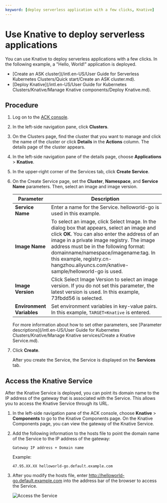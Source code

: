 ```yaml
---
keyword: [deploy serverless application with a few clicks, Knative]
---
```


# Use Knative to deploy serverless applications

You can use Knative to deploy serverless applications with a few clicks. In the following example, a "Hello, World!" application is deployed.

-   [Create an ASK cluster](/intl.en-US/User Guide for Serverless Kubernetes Clusters/Quick start/Create an ASK cluster.md).
-   [Deploy Knative](/intl.en-US/User Guide for Kubernetes Clusters/Knative/Manage Knative components/Deploy Knative.md).

## Procedure

1.  Log on to the [ACK console](https://cs.console.aliyun.com).

2.  In the left-side navigation pane, click **Clusters**.

3.  On the Clusters page, find the cluster that you want to manage and click the name of the cluster or click **Details** in the **Actions** column. The details page of the cluster appears.

4.  In the left-side navigation pane of the details page, choose **Applications** \> **Knative**.

5.  In the upper-right corner of the Services tab, click **Create Service**.

6.  On the Create Service page, set the **Cluster**, **Namespace**, and **Service Name** parameters. Then, select an image and image version.

    |Parameter|Description|
    |---------|-----------|
    |**Service Name**|Enter a name for the Service. helloworld-go is used in this example.|
    |**Image Name**|To select an image, click Select Image. In the dialog box that appears, select an image and click **OK**. You can also enter the address of an image in a private image registry. The image address must be in the following format: domainname/namespace/imagename:tag. In this example, registry.cn-hangzhou.aliyuncs.com/knative-sample/helloworld-go is used.|
    |**Image Version**|Click Select Image Version to select an image version. If you do not set this parameter, the latest version is used. In this example, 73fbdd56 is selected.|
    |**Environment Variables**|Set environment variables in key-value pairs. In this example, `TARGET=Knative` is entered.|

    For more information about how to set other parameters, see [Parameter descriptions](/intl.en-US/User Guide for Kubernetes Clusters/Knative/Manage Knative services/Create a Knative Service.md).

7.  Click **Create**.

    After you create the Service, the Service is displayed on the **Services** tab.


## Access the Knative Service

After the Knative Service is deployed, you can point its domain name to the IP address of the gateway that is associated with the Service. This allows you to access the Knative Service through its URL.

1.  In the left-side navigation pane of the ACK console, choose **Knative** \> **Components** to go to the Knative Components page. On the Knative Components page, you can view the gateway of the Knative Service.

2.  Add the following information to the hosts file to point the domain name of the Service to the IP address of the gateway:

    ```
    Gateway IP address + Domain name
    ```

    Example:

    ```
    47.95.XX.XX helloworld-go.default.example.com
    ```

3.  After you modify the hosts file, enter http://helloworld-go.default.example.com into the address bar of the browser to access the Service.

    ![Access the Service](https://static-aliyun-doc.oss-accelerate.aliyuncs.com/assets/img/en-US/6065359951/p52568.png)


